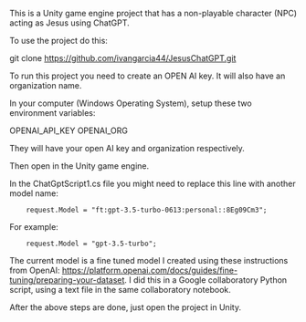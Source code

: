 This is a Unity game engine project that has a non-playable character (NPC) acting as Jesus using ChatGPT.

To use the project do this:

git clone https://github.com/ivangarcia44/JesusChatGPT.git

To run this project you need to create an OPEN AI key. It will also have an organization name.

In your computer (Windows Operating System), setup these two environment variables:

OPENAI_API_KEY
OPENAI_ORG

They will have your open AI key and organization respectively.

Then open in the Unity game engine.

In the ChatGptScript1.cs file you might need to replace this line with another model name:

        request.Model = "ft:gpt-3.5-turbo-0613:personal::8Eg09Cm3";

For example:

        request.Model = "gpt-3.5-turbo";

The current model is a fine tuned model I created using these instructions from OpenAI: https://platform.openai.com/docs/guides/fine-tuning/preparing-your-dataset. I did this in a Google collaboratory Python script, using a text file in the same collaboratory notebook.

After the above steps are done, just open the project in Unity.
